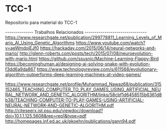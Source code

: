 # TCC-1
Repositorio para material do TCC-1

-------------- Trabalhos Relacionados -------------------------------
https://www.researchgate.net/publication/299778811_Learning_Levels_of_Mario_AI_Using_Genetic_Algorithms
https://www.youtube.com/watch?v=aeWmdojEJf0
https://hackaday.com/2015/06/14/neural-networks-and-mario/
http://glenn-roberts.com/posts/tech/2015/07/08/neuroevolution-with-mario.html
https://github.com/ssusnic/Machine-Learning-Flappy-Bird
https://becominghuman.ai/designing-ai-solving-snake-with-evolution-f3dd6a9da867
https://www.technologyreview.com/s/611568/evolutionary-algorithm-outperforms-deep-learning-machines-at-video-games/


https://www.researchgate.net/profile/Muhammad_Nawaz68/publication/315152465_TEACHING_COMPUTER_TO_PLAY_GAMES_USING_ARTIFICIAL_NEURAL_NETWORK_AND_GENETIC_ALGORITHM/links/58cbf1d6458515b6361d8b38/TEACHING-COMPUTER-TO-PLAY-GAMES-USING-ARTIFICIAL-NEURAL-NETWORK-AND-GENETIC-ALGORITHM.pdf
http://citeseerx.ist.psu.edu/viewdoc/download?doi=10.1.1.125.5608&rep=rep1&type=pdf
http://homepages.inf.ed.ac.uk/pkoehn/publications/gann94.pdf
